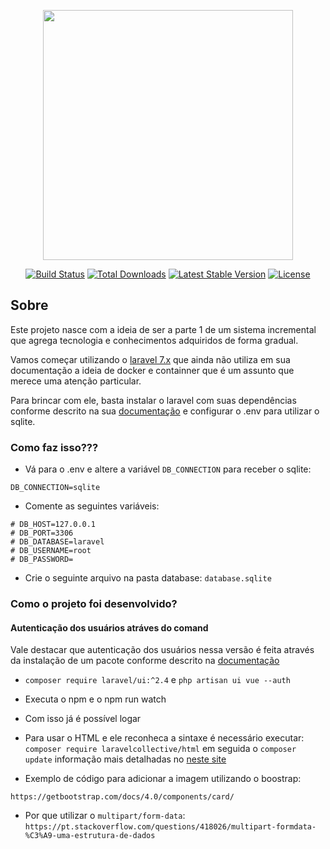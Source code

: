 <p align="center"><a href="https://laravel.com" target="_blank"><img src="https://raw.githubusercontent.com/laravel/art/master/logo-lockup/5%20SVG/2%20CMYK/1%20Full%20Color/laravel-logolockup-cmyk-red.svg" width="400"></a></p>

<p align="center">
<a href="https://travis-ci.org/laravel/framework"><img src="https://travis-ci.org/laravel/framework.svg" alt="Build Status"></a>
<a href="https://packagist.org/packages/laravel/framework"><img src="https://poser.pugx.org/laravel/framework/d/total.svg" alt="Total Downloads"></a>
<a href="https://packagist.org/packages/laravel/framework"><img src="https://poser.pugx.org/laravel/framework/v/stable.svg" alt="Latest Stable Version"></a>
<a href="https://packagist.org/packages/laravel/framework"><img src="https://poser.pugx.org/laravel/framework/license.svg" alt="License"></a>
</p>

## Sobre

Este projeto nasce com a ideia de ser a parte 1 de um sistema incremental que agrega tecnologia e conhecimentos
adquiridos de forma gradual.

Vamos começar utilizando o [laravel 7.x](https://laravel.com/docs/7.x) que ainda não utiliza em sua documentação a ideia
de docker e containner que é um assunto que merece uma atenção particular.



Para brincar com ele, basta instalar o laravel com suas dependências conforme descrito na sua [documentação](https://laravel.com/docs/7.x) e configurar o .env para utilizar o sqlite.


### Como faz isso???

- Vá para o .env e altere a variável `DB_CONNECTION` para receber o sqlite:

```
DB_CONNECTION=sqlite
```

- Comente as seguintes variáveis:

```
# DB_HOST=127.0.0.1
# DB_PORT=3306
# DB_DATABASE=laravel
# DB_USERNAME=root
# DB_PASSWORD=
```

- Crie o seguinte arquivo na pasta database: `database.sqlite`


### Como o projeto foi desenvolvido?


#### Autenticação dos usuários atráves do comand

Vale destacar que autenticação dos usuários nessa versão é feita através da instalação de um pacote conforme descrito na
[documentação](https://laravel.com/docs/7.x/authentication)

- `composer require laravel/ui:^2.4` e `php artisan ui vue --auth`

- Executa o npm e o npm run watch

- Com isso já é possível logar

- Para usar o HTML  e ele reconheca a sintaxe é necessário executar: `composer require laravelcollective/html` em seguida o `composer update` informação mais detalhadas no [neste site](https://www.nicesnippets.com/blog/class-form-not-found-in-laravel-7)


- Exemplo de código para adicionar a imagem utilizando o boostrap:

`https://getbootstrap.com/docs/4.0/components/card/`

- Por que utilizar o `multipart/form-data`:
`https://pt.stackoverflow.com/questions/418026/multipart-formdata-%C3%A9-uma-estrutura-de-dados`
